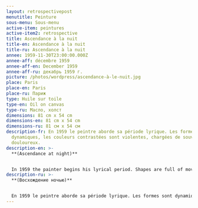 ```yaml
---
layout: retrospectivepost
menutitle: Peinture
sous-menu: Sous-menu
active-item: peintures
active-item2: retrospective
title: Ascendance à la nuit
title-en: Ascendance à la nuit
title-ru: Ascendance à la nuit
annee: 1959-11-30T23:00:00.000Z
annee-aff: décembre 1959
annee-aff-en: December 1959
annee-aff-ru: декабрь 1959 г.
picture: /photos/wordpress/ascendance-à-le-nuit.jpg
place: Paris
place-en: Paris
place-ru: Париж
type: Huile sur toile
type-en: Oil on canvas
type-ru: Масло, холст
dimensions: 81 cm x 54 cm
dimensions-en: 81 cm x 54 cm
dimensions-ru: 81 см x 54 см
description-fr: En 1959 le peintre aborde sa période lyrique. Les formes sont
  dynamiques, les couleurs contrastées sont violentes, chargées de souvenirs
  douloureux.
description-en: >-
  **(Ascendance at night)**


  In 1959 the painter begins his lyrical period. Shapes are full of movement, highly contrasted colors are full of movement and loaded with painful memories.
description-ru: >-
  **(Восхождение ночью)**


  En 1959 le peintre aborde sa période lyrique. Les formes sont dynamiques, les couleurs contrastées sont violentes, chargées de souvenirs douloureux.
---
```

